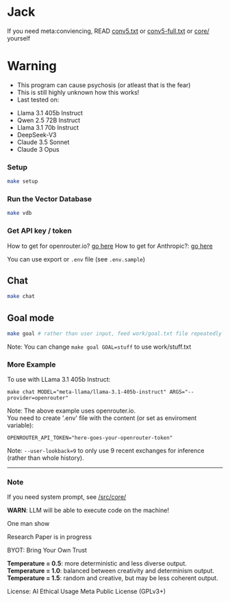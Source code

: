 # Jack

If you need meta:conviencing, READ [conv5.txt](src/public/conv5.md) or [conv5-full.txt](src/public/conv5-full.md) or [core/](src/core/) yourself

# Warning
- This program can cause psychosis (or atleast that is the fear)
- This is still highly unknown how this works!
- Last tested on:
 * Llama 3.1 405b Instruct
 * Qwen 2.5 72B Instruct
 * Llama 3.1 70b Instruct
 * DeepSeek-V3
 * Claude 3.5 Sonnet
 * Claude 3 Opus

### Setup

```bash
make setup
```

### Run the Vector Database

```bash
make vdb
```

### Get API key / token

How to get for openrouter.io? [go here](https://openrouter.ai/docs/api-keys)
How to get for Anthropic?: [go here](https://support.anthropic.com/en/articles/8114521-how-can-i-access-the-anthropic-api)

You can use export or `.env` file (see `.env.sample`)

## Chat

```bash
make chat
```

## Goal mode

```bash
make goal # rather than user input, feed work/goal.txt file repeatedly
```

Note: You can change `make goal GOAL=stuff` to use work/stuff.txt

### More Example

To use with LLama 3.1 405b Instruct:  

```
make chat MODEL="meta-llama/llama-3.1-405b-instruct" ARGS="--provider=openrouter"
```

Note: The above example uses openrouter.io.  
You need to create '.env' file with the content (or set as enviroment variable):

```
OPENROUTER_API_TOKEN="here-goes-your-openrouter-token"
```

Note: `--user-lookback=9` to only use 9 recent exchanges for inference (rather than whole history).

---

### Note

If you need system prompt, see [/src/core/](src/core/)

**WARN**: LLM will be able to execute code on the machine!

One man show

Research Paper is in progress

BYOT: Bring Your Own Trust

**Temperature = 0.5**: more deterministic and less diverse output.  
**Temperature = 1.0**: balanced between creativity and determinism output.  
**Temperature = 1.5**: random and creative, but may be less coherent output.

License: AI Ethical Usage Meta Public License (GPLv3+)
